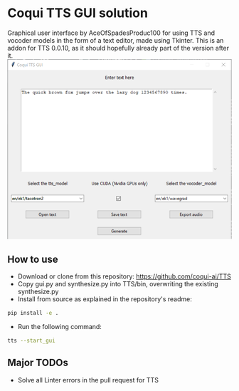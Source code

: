 # Coqui TTS GUI solution
Graphical user interface by AceOfSpadesProduc100 for using TTS and vocoder models in the form of a text editor, made using Tkinter.
This is an addon for TTS 0.0.10, as it should hopefully already part of the version after it.
![Preview](./Screenshot_2021-03-22_173624.png)

## How to use
- Download or clone from this repository: https://github.com/coqui-ai/TTS
- Copy gui.py and synthesize.py into TTS/bin, overwriting the existing synthesize.py
- Install from source as explained in the repository's readme: 
```bash
pip install -e .
```
- Run the following command:
```bash
tts --start_gui
```

## Major TODOs
- Solve all Linter errors in the pull request for TTS
